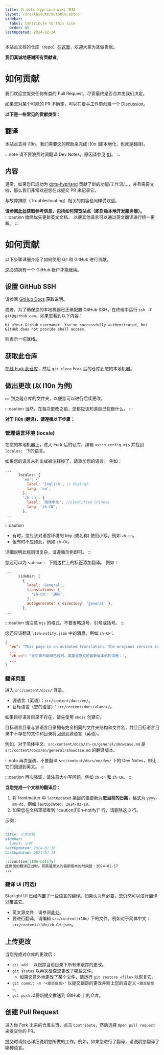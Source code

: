 ```yaml
---
title: 为 dots-hyprland-wiki 贡献
layout: /src/layouts/autonum.astro
sidebar:
  label: Contribute to this site
  order: 05
lastUpdated: 2024-02-24
---
```


本站点文档的仓库（repo）[在这里](https://github.com/end-4/dots-hyprland-wiki)，欢迎大家为其做贡献。

**我们真诚地感谢所有贡献者。**

# 如何贡献

我们欢迎您提交任何有益的 Pull Request，尽管最终是否合并由我们决定。

如果您对某个可能的 PR 不确定，可以在着手工作前创建一个 [Discussion](https://github.com/end-4/dots-hyprland-wiki/discussions)。

**以下是一些常见的贡献类型：**

## 翻译

本站点支持 i18n，我们需要您的帮助来完成 l10n (即本地化，也就是翻译)。

:::note
请不要浪费时间翻译 Dev Notes。原因请参见 [\#1](https://github.com/end-4/dots-hyprland-wiki/issues/1#issuecomment-1938696111)。
:::

## 内容

通常，如果您已成功为 [dots-hyprland](https://github.com/end-4/dots-hyprland) 贡献了新的功能/工作流/…，并且需要文档，那么我们非常欢迎您在此提交 PR 来记录它。

与故障排除（Troubleshooting）相关的内容也同样受欢迎。

**请参阅[此处](https://www.google.com/search?q=../doc-site)获取参考信息，包括如何预览站点（即启动本地开发服务器）。**
:::caution
始终优先更新英文文档，
以便其他语言可以通过英文翻译进行统一更新。
:::

# 如何贡献

以下步骤详细介绍了如何使用 Git 和 GitHub 进行贡献。

您必须拥有一个 GitHub 帐户才能继续。

## 设置 GitHub SSH

请参阅 [GitHub Docs](https://docs.github.com/en/authentication/connecting-to-github-with-ssh) 获取说明。

或者，为了确保您的本地机器已正确配置 GitHub SSH，在终端中运行 `ssh -T git@github.com`，如果您看到以下内容：

```plain
Hi <Your GitHub username>! You've successfully authenticated, but GitHub does not provide shell access.
```

则表示一切就绪。

## 获取此仓库

[在线 Fork 此仓库](https://github.com/end-4/dots-hyprland-wiki/fork)，然后 `git clone` Fork 后的仓库到您的本地机器。

## 做出更改 (以 l10n 为例)

`cd` 到克隆仓库的文件夹，以便您可以进行后续更改。

:::caution
当然，在每次更改之前，您都应该知道自己在做什么。
:::

**对于 l10n (翻译)，请遵循以下步骤：**

### 管理语言环境 (locale)

在您的本地机器上，进入 Fork 后的仓库，编辑 `astro.config.mjs` 并找到 ` locales:  ` 下的语言。

如果您的语言未列出或被注释掉了，请添加您的语言。
例如：

```js title="astro.config.mjs" ins={7-10}
...
      locales: {
        'en': {
          label: 'English', // Engligh
          lang: 'en',
        },
        'zh-cn': {
          label: '简体中文', //Simplified Chinese
          lang: 'zh-CN',
        },
...
```

:::caution

  - 有时，您应该对语言环境的 key (或名称) 使用小写，例如 `zh-cn`。
  - 但有时不应如此，例如 `zh-CN`。

详细说明此规则很复杂，请遵循示例即可。
:::

您还可以为 ` sidebar:  ` 下侧边栏上的标签添加翻译。
例如：

```js title="astro.config.mjs" ins={6}
...
      sidebar: [
        {
          label: 'General',
          translations: {
            'zh-CN': '通用',
          },
          autogenerate: { directory: 'general' },
        },
...
```

:::caution
请注意 `mjs` 的格式，不要省略逗号、引号或括号。
:::

您还应该翻译 `l10n-notify.json` 中的消息，例如 `zh-CN`：

```json title="l10n-notify.json" ins={4}
{
  "en": "This page is an outdated translation. The original version in English was last updated on: ",
  ...
  "zh-cn": "此页面的翻译已过时。其英语原文的最新版本的时间是：",
  ...
}
```

### 翻译页面

进入 `src/content/docs/` 目录。

  - 源语言（英语）：`src/content/docs/en/`。
  - 目标语言（您的语言）：`src/content/docs/<lang>/`。

如果目标语言目录不存在，请先使用 `mkdir` 创建它。

目标语言目录与源语言目录拥有完全相同的文件夹结构和文件名，并且目标语言目录中不存在的文件和目录将回退到源语言（英语）。

例如，对于简体中文，`src/content/docs/zh-cn/general/showcase.md` 是 `src/content/docs/en/general/showcase.md` 的翻译版本。

:::note
再次强调，不要翻译 `src/content/docs/en/dev/` 下的 Dev Notes，即让它们回退到英文。
:::

:::caution
再次强调，请注意大小写问题，例如 `zh-cn` 和 `zh-CN`。
:::

**当您完成一个文档的翻译后：**

1.  将 frontmatter 中 `lastUpdated` 条目的值更新为**您当前的日期**，格式为 `yyyy-mm-dd`，例如 `lastUpdated: 2024-02-18`。
2.  如果您在文档顶部看到 "caution[l10n-notify]" 行，请删除这 3 行。

示例：

```md title="foo.md" del={5,8-10} ins={6}
---
title: 示例文档
sidebar:
  label: 示例
lastUpdated: 2024-02-16
lastUpdated: 2024-02-18
---
:::caution[l10n-notify]
此页面的翻译已过时。其英语原文的最新版本的时间是：2024-02-17
:::
```

### 翻译 UI (可选)

Starlight UI 已经内置了一些语言的翻译。如果认为有必要，您仍然可以进行翻译以覆盖它。

  - 英文源文件：请参阅[此处](https://starlight.astro.build/guides/i18n/#translate-starlights-ui)。
  - 要进行翻译，请编辑 `src/content/i18n/` 下的文件，例如对于简体中文：`src/content/i18n/zh-CN.json`。

## 上传更改

当您完成对仓库的更改后：

  - `git add .` 以跟踪当前目录下所有未跟踪的更改。
  - `git status` 以再次检查您更改了哪些文件。
      - 如果您意外地更改了某个文件，请运行 `git restore <file>` 以恢复它。
  - `git commit -m '<提交信息>'` 以提交跟踪的更改并附上您的自定义 `<提交信息>`。
  - `git push` 以将新提交推送到 GitHub 上的仓库。

## 创建 Pull Request

进入你 Fork 出来的仓库主页，点击 `Contribute`，然后选择 `Open pull request` 来提交你的 PR。

提交时请务必详细说明您所做的工作。例如，如果您进行了翻译，请说明您翻译了哪种语言。
